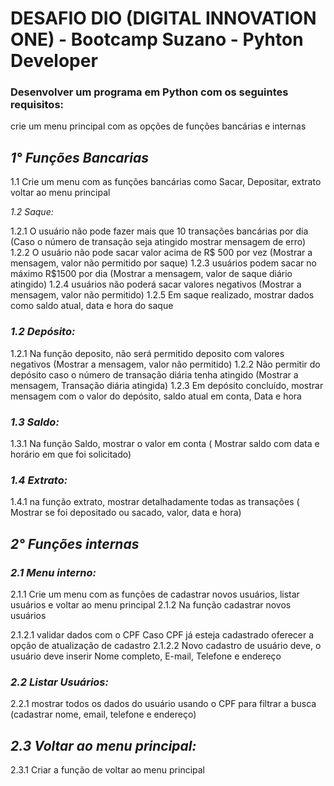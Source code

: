 # DESAFIO DIO (DIGITAL INNOVATION ONE) -  Bootcamp Suzano - Pyhton Developer

### Desenvolver um programa em Python com os seguintes requisitos:
crie um menu principal com as opções de funções bancárias e internas

## *1° Funções Bancarias*

1.1 Crie um menu com as funções bancárias como Sacar, Depositar, extrato voltar ao menu principal

*1.2 Saque:*

1.2.1 O usuário não pode fazer mais que 10 transações bancárias por dia 
(Caso o número de transação seja atingido mostrar mensagem de erro) 
1.2.2 O usuário não pode sacar valor acima de R$ 500 por vez
(Mostrar a mensagem, valor não permitido por saque)
1.2.3 usuários podem sacar no máximo R$1500 por dia
(Mostrar a mensagem, valor de saque diário atingido)
1.2.4 usuários não poderá sacar valores negativos
(Mostrar a mensagem, valor não permitido)
1.2.5 Em saque realizado, mostrar dados como saldo atual, data e hora do saque

### *1.2 Depósito:*

1.2.1 Na função deposito, não será permitido deposito com valores negativos
(Mostrar a mensagem, valor não permitido)
1.2.2 Não permitir do depósito caso o número de transação diária tenha atingido 
(Mostrar a mensagem, Transação diária atingida)
1.2.3 Em depósito concluído, mostrar mensagem com o valor do depósito, 
saldo atual em conta, Data e hora

### *1.3 Saldo:*

1.3.1 Na função Saldo, mostrar o valor em conta
( Mostrar saldo com data e horário em que foi solicitado)

### *1.4 Extrato:*

1.4.1 na função extrato, mostrar detalhadamente todas as transações
( Mostrar se foi depositado ou sacado, valor, data e hora)

## *2° Funções internas*

### *2.1 Menu interno:*

2.1.1 Crie um menu com as funções de cadastrar novos usuários, listar usuários e voltar ao menu principal
2.1.2 Na função cadastrar novos usuários

2.1.2.1 validar dados com o CPF
Caso CPF já esteja cadastrado oferecer a opção de atualização de cadastro
2.1.2.2 Novo cadastro de usuário deve, o usuário deve inserir
Nome completo, E-mail, Telefone e endereço

### *2.2 Listar Usuários:*

2.2.1 mostrar todos os dados do usuário usando o CPF para filtrar a busca
(cadastrar nome, email, telefone e endereço)

## *2.3 Voltar ao menu principal:*
2.3.1  Criar a função de voltar ao menu principal
